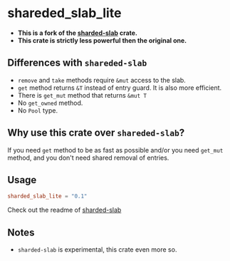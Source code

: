 # shareded_slab_lite

- **This is a fork of the [sharded-slab](https://github.com/hawkw/sharded-slab) crate.**
- **This crate is strictly less powerful then the original one.**

## Differences with `shareded-slab`
- `remove` and `take` methods require `&mut` access to the slab.
- `get` method returns `&T` instead of entry guard. It is also more efficient.
- There is `get_mut` method that returns `&mut T`
- No `get_owned` method.
- No `Pool` type.

## Why use this crate over `shareded-slab`?

If you need `get` method to be as fast as possible and/or you need `get_mut` method, and you don't need shared removal of entries.

## Usage
```toml
sharded_slab_lite = "0.1"
```

Check out the readme of [sharded-slab](https://github.com/hawkw/sharded-slab)

## Notes
- `sharded-slab` is experimental, this crate even more so.

